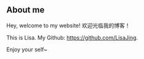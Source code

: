 ## About me

Hey, welcome to my website!
欢迎光临我的博客！

This is Lisa. My Github: https://github.com/LisaJing.

Enjoy your self~
